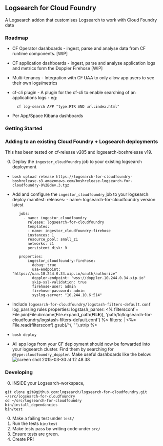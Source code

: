## Logsearch for Cloud Foundry

A Logsearch addon that customises Logsearch to work with Cloud Foundry data

### Roadmap

* CF Operator dashboards - ingest, parse and analyse data from CF runtime components. [WIP]
* CF application dashboards - ingest, parse and analyse application logs and metrics form the Doppler Firehose [WIP]
* Multi-tenancy - Integration with CF UAA to only allow app users to see their own logs/metrics
* cf-cli plugin - A plugin for the cf-cli to enable searching of an applications logs - eg:

        cf log-search APP "type:RTR AND url:index.html"

* Per App/Space Kibana dashboards

### Getting Started

### Adding to an existing Cloud Foundry + Logsearch deployments

This has been tested on cf-release v205 and logsearch-boshrelease v19.

0.  Deploy the `ingestor_cloudfoundry` job to your existing logsearch deployment.

  * `bosh upload release https://logsearch-for-cloudfoundry-boshrelease.s3.amazonaws.com/boshrelease-logsearch-for-cloudfoundry-0%2Bdev.3.tgz`
  * Add and configure the `ingestor_cloudfoundry` job to your logsearch deploy manifest:
           releases:
  	          - name: logsearch-for-cloudfoundry
                version: latest

           jobs:
             - name: ingestor_cloudfoundry
               release: logsearch-for-cloudfoundry
               templates:
               - name: ingestor_cloudfoundry-firehose
               instances: 1
               resource_pool: small_z1
               networks: z1
               persistent_disk: 0

           properties:
               ingestor_cloudfoundry-firehose:
                 debug: true
                 uaa-endpoint: "https://uaa.10.244.0.34.xip.io/oauth/authorize"
                 doppler-endpoint: "wss://doppler.10.244.0.34.xip.io"
                 skip-ssl-validation: true
                 firehose-user: admin
                 firehose-password: admin
                 syslog-server: "10.244.10.6:514"

   * Include `logsearch-for-cloudfoundry/logstash-filters-default.conf` log_parsing rules
           properties:
             logstash_parser:
           <% filtersconf = File.join(File.dirname(File.expand_path(__FILE__)), 'path/to/logsearch-for-  cloudfoundry/logstash-filters-default.conf') %>
                filters: |
                        <%= File.read(filtersconf).gsub(/^/, '            ').strip %>

   * `bosh deploy`
   * All app logs from your CF deployment should now be forwarded into your logsearch cluster.  Find them by searching for `@type:cloudfoundry_doppler`.  Make useful dashboards like the below:
   ![screen shot 2015-03-30 at 12 48 38](https://cloud.githubusercontent.com/assets/227505/6895741/236ac118-d6db-11e4-802d-19f548d323f5.png)

### Developing

0. INSIDE your Logsearch-workspace,

```
git clone git@github.com:logsearch/logsearch-for-cloudfoundry.git ~/src/logsearch-for-cloudfoundry
cd ~/src/logsearch-for-cloudfoundry
bin/install_dependancies
bin/test
```

0. Make a failing test under `test/`
0. Run the tests `bin/test`
0. Make tests pass by writing code under `src/`
0. Ensure tests are green.
0. Create PR!
